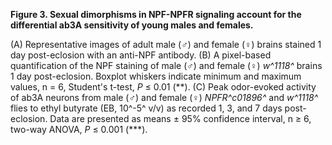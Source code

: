 **Figure 3. Sexual dimorphisms in NPF-NPFR signaling account for the differential ab3A sensitivity of young males and females.**

(A) Representative images of adult male (♂) and female (♀) brains stained 1 day post-eclosion with an anti-NPF antibody. 
(B) A pixel-based quantification of the NPF staining of male (♂) and female (♀) _w^1118^_ brains 1 day post-eclosion.
Boxplot whiskers indicate minimum and maximum values, n = 6, Student's t-test, _P_ ≤ 0.01 (\*\*).
(C) Peak odor-evoked activity of ab3A neurons from male (♂) and female (♀) _NPFR^c01896^_ and _w^1118^_ flies to ethyl butyrate (EB, 10^-5^ v/v) as recorded 1, 3, and 7 days post-eclosion.
Data are presented as means ± 95% confidence interval, n ≥ 6, two-way ANOVA, _P_ ≤ 0.001 (\*\*\*).